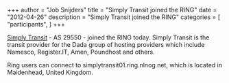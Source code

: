+++
author = "Job Snijders"
title = "Simply Transit joined the RING"
date = "2012-04-26"
description = "Simply Transit joined the RING"
categories = [
    "participants",
]
+++

<a href="http://www.simplytransit.net/" title="Simply Transit">Simply Transit</a> - AS 29550 - joined the RING today. Simply Transit is the transit provider for the Dada group of hosting providers which include Namesco, Register.IT, Amen, Poundhost and others.

Ring users can connect to simplytransit01.ring.nlnog.net, which is located in Maidenhead, United Kingdom. 

